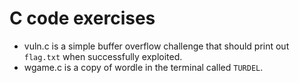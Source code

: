 # C code exercises

- vuln.c is a simple buffer overflow challenge that should print out ```flag.txt``` when successfully exploited.
- wgame.c is a copy of wordle in the terminal called ```TURDEL```.
